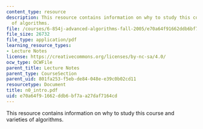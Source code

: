 ```yaml
---
content_type: resource
description: This resource contains information on why to study this course and varieties
  of algorithms.
file: /courses/6-854j-advanced-algorithms-fall-2005/e70a64f91662ddb6bf7aa27daf7164cd_n0_intro.pdf
file_size: 26732
file_type: application/pdf
learning_resource_types:
- Lecture Notes
license: https://creativecommons.org/licenses/by-nc-sa/4.0/
ocw_type: OCWFile
parent_title: Lecture Notes
parent_type: CourseSection
parent_uid: 801fa253-f5eb-de84-048e-e39c0b02cd11
resourcetype: Document
title: n0_intro.pdf
uid: e70a64f9-1662-ddb6-bf7a-a27daf7164cd
---
```

This resource contains information on why to study this course and varieties of algorithms.